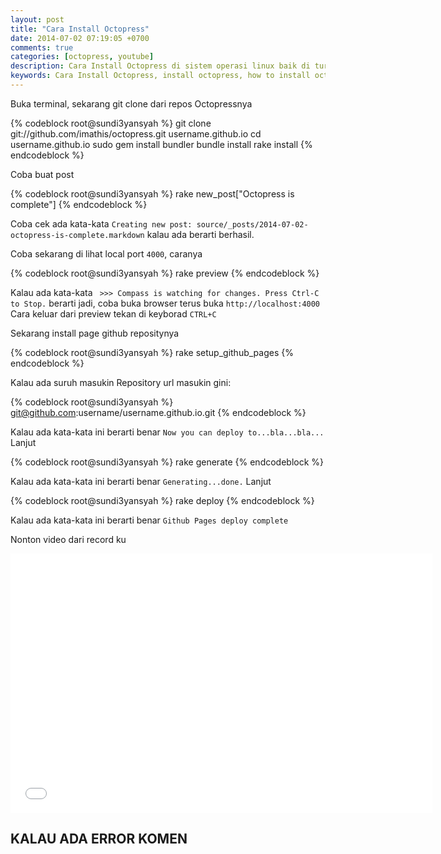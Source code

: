 ```yaml
---
layout: post
title: "Cara Install Octopress"
date: 2014-07-02 07:19:05 +0700
comments: true
categories: [octopress, youtube]
description: Cara Install Octopress di sistem operasi linux baik di turunan debian maupun rhell atau fedora intinya sama saja.
keywords: Cara Install Octopress, install octopress, how to install octopress, video install octopress, bagaimana cara install octopress
---
```


Buka terminal, sekarang git clone dari repos Octopressnya

{% codeblock root@sundi3yansyah %}
git clone git://github.com/imathis/octopress.git username.github.io
cd username.github.io
sudo gem install bundler
bundle install
rake install
{% endcodeblock %}
<!-- more -->
Coba buat post

{% codeblock root@sundi3yansyah %}
rake new_post["Octopress is complete"]
{% endcodeblock %}

Coba cek ada kata-kata `Creating new post: source/_posts/2014-07-02-octopress-is-complete.markdown` kalau ada berarti berhasil.

Coba sekarang di lihat local port `4000`, caranya

{% codeblock root@sundi3yansyah %}
rake preview
{% endcodeblock %}

Kalau ada kata-kata ` >>> Compass is watching for changes. Press Ctrl-C to Stop.` berarti jadi, coba buka browser terus buka `http://localhost:4000`
Cara keluar dari preview tekan di keyborad `CTRL+C`

Sekarang install page github repositynya

{% codeblock root@sundi3yansyah %}
rake setup_github_pages
{% endcodeblock %}

Kalau ada suruh masukin Repository url masukin gini:

{% codeblock root@sundi3yansyah %}
git@github.com:username/username.github.io.git
{% endcodeblock %}

Kalau ada kata-kata ini berarti benar `Now you can deploy to...bla...bla...`
Lanjut

{% codeblock root@sundi3yansyah %}
rake generate
{% endcodeblock %}

Kalau ada kata-kata ini berarti benar `Generating...done.`
Lanjut

{% codeblock root@sundi3yansyah %}
rake deploy
{% endcodeblock %}

Kalau ada kata-kata ini berarti benar `Github Pages deploy complete`

Nonton video dari record ku

<iframe width="675" height="415" src="//www.youtube.com/embed/C2zTDYqPWxw" frameborder="0" allowfullscreen></iframe>

## KALAU ADA ERROR KOMEN
